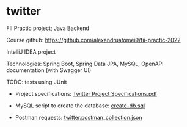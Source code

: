# twitter
FII Practic project; Java Backend

Course github: https://github.com/alexandruatomei9/fii-practic-2022

IntelliJ IDEA project

Technologies: Spring Boot, Spring Data JPA, MySQL, OpenAPI documentation (with Swagger UI)

TODO: tests using JUnit

- Project specifications: [Twitter Project Specifications.pdf](https://github.com/aciobanusebi/twitter/blob/master/Twitter%20Project%20Specifications.pdf)

- MySQL script to create the database: [create-db.sql](https://github.com/aciobanusebi/twitter/blob/master/create-db.sql)

- Postman requests: [twitter.postman_collection.json](https://github.com/aciobanusebi/twitter/blob/master/twitter.postman_collection.json)
